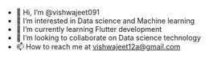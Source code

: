 - 👋 Hi, I’m @vishwajeet091
- 👀 I’m interested in Data science and Machine learning
- 🌱 I’m currently learning Flutter development
- 💞️ I’m looking to collaborate on Data science technology
- 📫 How to reach me at vishwajeet12a@gmail.com

